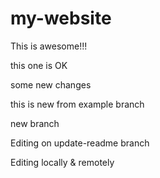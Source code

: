 # my-website

This is awesome!!!

this one is OK

some new changes

 
 this is new from example branch


new branch

Editing on update-readme branch

Editing locally & remotely
